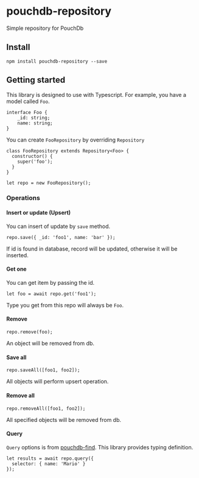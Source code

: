 # pouchdb-repository
Simple repository for PouchDb

## Install

```
npm install pouchdb-repository --save
```

## Getting started

This library is designed to use with Typescript. For example, you have a model called `Foo`.

```
interface Foo {
    _id: string;
    name: string;
}
```

You can create `FooRepository` by overriding `Repository`

```
class FooRepository extends Repository<Foo> {
  constructor() {
    super('foo');
  }
}

let repo = new FooRepository();
```

### Operations

#### Insert or update (Upsert)

You can insert of update by `save` method.

```
repo.save({ _id: 'foo1', name: 'bar' });
```

If id is found in database, record will be updated, otherwise it will be inserted.

#### Get one

You can get item by passing the id.

```
let foo = await repo.get('foo1');
```

Type you get from this repo will always be `Foo`.

#### Remove

```
repo.remove(foo);
```

An object will be removed from db.

#### Save all

```
repo.saveAll([foo1, foo2]);
```

All objects will perform upsert operation.

#### Remove all

```
repo.removeAll([foo1, foo2]);
```

All specified objects will be removed from db.

#### Query

`Query` options is from [pouchdb-find](https://github.com/nolanlawson/pouchdb-find). This library provides typing definition.

```
let results = await repo.query({
  selector: { name: 'Mario' }
});
```
